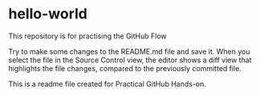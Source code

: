 # hello-world
This repository is for practising the GitHub Flow

Try to make some changes to the README.md file and save it. When you select the file in the Source Control view, the editor shows a diff view that highlights the file changes, compared to the previously committed file.

This is a readme file created for Practical GitHub Hands-on.
